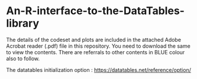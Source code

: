 # An-R-interface-to-the-DataTables-library

The details of the codeset and plots are included in the attached Adobe Acrobat reader (.pdf) file in this repository. 
You need to download the same to view the contents. There are referrals to other contents in BLUE colour also to follow.

The datatables initialization option : https://datatables.net/reference/option/
